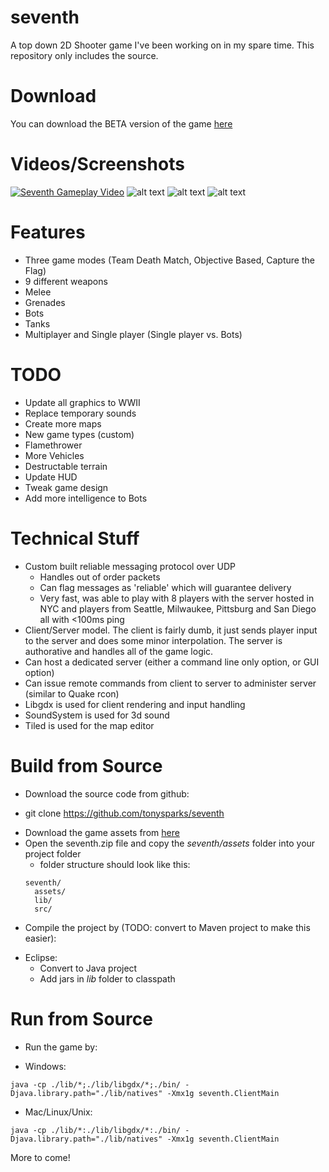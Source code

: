 seventh
=======

A top down 2D Shooter game I've been working on in my spare time.  This repository only includes the source.  

Download
===
You can download the BETA version of the game [here](https://www.dropbox.com/s/srxcko8c3qvc3m8/seventh.zip?dl=0)


Videos/Screenshots
===
[![Seventh Gameplay Video](http://img.youtube.com/vi/JEKWlPJX8V0/0.jpg)](http://youtube.com/watch?v=JEKWlPJX8V0)
![alt text](http://i.imgur.com/Y8bV3jM.png "Title Screen")
![alt text](http://i.imgur.com/PgQNj1W.png "In Game")
![alt text](http://i.imgur.com/BW2Txym.png "In Game #2")


Features
===
* Three game modes (Team Death Match, Objective Based, Capture the Flag)
* 9 different weapons
* Melee
* Grenades
* Bots
* Tanks
* Multiplayer and Single player (Single player vs. Bots)

TODO
===
* Update all graphics to WWII
* Replace temporary sounds
* Create more maps
* New game types (custom)
* Flamethrower
* More Vehicles
* Destructable terrain
* Update HUD
* Tweak game design
* Add more intelligence to Bots

Technical Stuff
===
* Custom built reliable messaging protocol over UDP
  - Handles out of order packets 
  - Can flag messages as 'reliable' which will guarantee delivery
  - Very fast, was able to play with 8 players with the server hosted in NYC and players from Seattle, Milwaukee, Pittsburg and San Diego all with <100ms ping
* Client/Server model.  The client is fairly dumb, it just sends player input to the server and does some minor interpolation.  The server is authorative and handles all of the game logic.
* Can host a dedicated server (either a command line only option, or GUI option)
* Can issue remote commands from client to server to administer server (similar to Quake rcon)
* Libgdx is used for client rendering and input handling
* SoundSystem is used for 3d sound
* Tiled is used for the map editor

Build from Source
===
* Download the source code from github:
 - git clone https://github.com/tonysparks/seventh
* Download the game assets from [here](https://dl.dropboxusercontent.com/u/11954191/seventh.zip) 
* Open the seventh.zip file and copy the *seventh/assets* folder into your project folder
  - folder structure should look like this:
  ```
  seventh/
    assets/
    lib/
    src/
  ```
* Compile the project by (TODO: convert to Maven project to make this easier):
 - Eclipse:
    - Convert to Java project
    - Add jars in *lib* folder to classpath


Run from Source
===
* Run the game by:
 - Windows:
 ```
 java -cp ./lib/*;./lib/libgdx/*;./bin/ -Djava.library.path="./lib/natives" -Xmx1g seventh.ClientMain
 ```
 - Mac/Linux/Unix:
 ```
 java -cp ./lib/*:./lib/libgdx/*:./bin/ -Djava.library.path="./lib/natives" -Xmx1g seventh.ClientMain
 ```

More to come!
